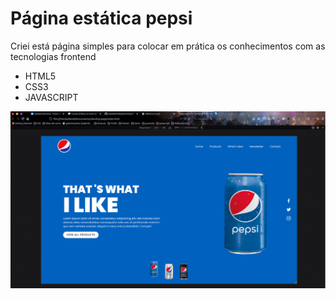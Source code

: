 <h1>Página estática pepsi</h1>

Criei está página simples para colocar em prática os conhecimentos com as tecnologias frontend

- HTML5
- CSS3
- JAVASCRIPT

<img src="./img/pepsi-pagee.gif" />


